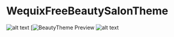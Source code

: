 # WequixFreeBeautySalonTheme
![alt text](https://wequix.com/beautyTheme/pic/f1595442810.jpg)
[![BeautyTheme Preview](https://wequix.com/beautyTheme/pic/f1595442810.jpg)
![alt text](https://github.com/[username]/[reponame]/blob/[branch]/image.jpg?raw=true)
